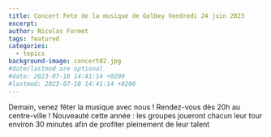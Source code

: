 ```yaml
---
title: Concert Fete de la musique de Golbey Vendredi 24 juin 2023
excerpt: 
author: Nicolas Formet
tags: featured
categories:
  - topics
background-image: concert02.jpg
#date/lastmod are optional
#date: 2023-07-18 14:41:14 +0200
#lastmod: 2023-07-18 14:41:14 +0200
---
```


Demain, venez fêter la musique avec nous !
Rendez-vous dès 20h au centre-ville ! 
Nouveauté cette année : les groupes joueront chacun leur tour environ 30 minutes afin de profiter pleinement de leur talent 